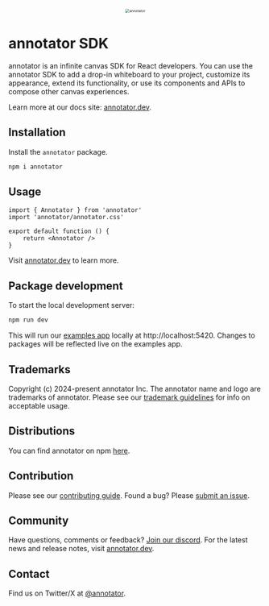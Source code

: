 <div alt style="text-align: center; transform: scale(.5);">
	<picture>
		<source media="(prefers-color-scheme: dark)" srcset="https://github.com/annotator/annotator/raw/main/assets/github-hero-dark.png" />
		<img alt="annotator" src="https://github.com/annotator/annotator/raw/main/assets/github-hero-light.png" />
	</picture>
</div>

# annotator SDK

annotator is an infinite canvas SDK for React developers. You can use the annotator SDK to add a drop-in whiteboard to your project, customize its appearance, extend its functionality, or use its components and APIs to compose other canvas experiences.

Learn more at our docs site: [annotator.dev](https://annotator.dev).

## Installation

Install the `annotator` package.

```bash
npm i annotator
```

## Usage

```tsx
import { Annotator } from 'annotator'
import 'annotator/annotator.css'

export default function () {
	return <Annotator />
}
```

Visit [annotator.dev](https://annotator.dev) to learn more.

## Package development

To start the local development server:

```bash
npm run dev
```

This will run our [examples app](https://github.com/annotator/annotator/tree/main/apps/examples) locally at http://localhost:5420. Changes to packages will be reflected live on the examples app.


## Trademarks

Copyright (c) 2024-present annotator Inc. The annotator name and logo are trademarks of annotator. Please see our [trademark guidelines](https://github.com/annotator/annotator/blob/main/TRADEMARKS.md) for info on acceptable usage.

## Distributions

You can find annotator on npm [here](https://www.npmjs.com/package/@annotator/annotator?activeTab=versions).

## Contribution

Please see our [contributing guide](https://github.com/annotator/annotator/blob/main/CONTRIBUTING.md). Found a bug? Please [submit an issue](https://github.com/annotator/annotator/issues/new).

## Community

Have questions, comments or feedback? [Join our discord](https://discord.annotator.com/?utm_source=github&utm_medium=readme&utm_campaign=sociallink). For the latest news and release notes, visit [annotator.dev](https://annotator.dev).

## Contact

Find us on Twitter/X at [@annotator](https://twitter.com/annotator).
